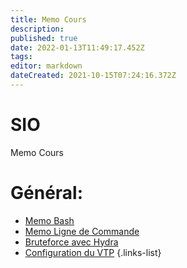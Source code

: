 ```yaml
---
title: Memo Cours
description: 
published: true
date: 2022-01-13T11:49:17.452Z
tags: 
editor: markdown
dateCreated: 2021-10-15T07:24:16.372Z
---
```


# SIO
Memo Cours

# Général:
- [Memo Bash](/SIO/Bash)
- [Memo Ligne de Commande](/SIO/Commande)
- [Bruteforce avec Hydra](/SIO/BruteForce-Hydra)
- [Configuration du VTP](/SIO/VTP)
{.links-list}
